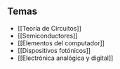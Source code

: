 ## Temas
- [[Teoría de Circuitos]]
- [[Semiconductores]]
- [[Elementos del computador]]
- [[Dispositivos fotónicos]]
- [[Electrónica analógica y digital]]